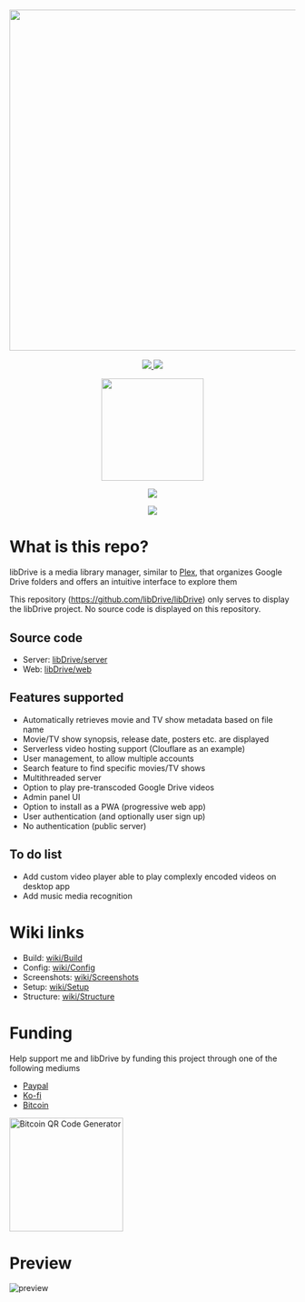 <a href="#">
  <h3 align="center">
    <img src="https://i.ibb.co/HVB5Dw1/lib-Drive-Header.png" width="600px" />
  </h3>
</a>

<p align="center">
  <a href="https://github.com/libDrive/libDrive/releases">
    <img src="https://img.shields.io/github/downloads/libDrive/libDrive/total?color=%234197fe&style=for-the-badge" />
  </a>
  <a href="https://github.com/libDrive/libDrive/releases/latest">
    <img src="https://img.shields.io/github/v/release/libDrive/libDrive?color=%234197fe&style=for-the-badge" />
  </a>
</p>

<p align="center">
  <a href="https://eliasbenb.github.io">
    <img src="https://i.ibb.co/rmDXnnk/Magnet-Magnet-prod.png" width="180" />
  </a>
</p>

<p align="center">
  <a href="https://heroku.com/deploy?template=https://github.com/libDrive/heroku">
    <img src="https://www.herokucdn.com/deploy/button.svg" />
  </a>
</p>

<p align="center">
  <a href="https://t.me/libdrive_news">
    <img src="https://cdn0.iconfinder.com/data/icons/social-network-24/512/Telegram-64.png" />
  </a>
</p>

# What is this repo?

libDrive is a media library manager, similar to [Plex](https://www.plex.tv), that organizes Google Drive folders and offers an intuitive interface to explore them

This repository (<https://github.com/libDrive/libDrive>) only serves to display the libDrive project. No source code is displayed on this repository.

## Source code

- Server: [libDrive/server](https://github.com/libDrive/server)
- Web: [libDrive/web](https://github.com/libDrive/web)

## Features supported

- Automatically retrieves movie and TV show metadata based on file name
- Movie/TV show synopsis, release date, posters etc. are displayed
- Serverless video hosting support (Clouflare as an example)
- User management, to allow multiple accounts
- Search feature to find specific movies/TV shows
- Multithreaded server
- Option to play pre-transcoded Google Drive videos
- Admin panel UI
- Option to install as a PWA (progressive web app)
- User authentication (and optionally user sign up)
- No authentication (public server)

## To do list

- Add custom video player able to play complexly encoded videos on desktop app
- Add music media recognition

# Wiki links

- Build: [wiki/Build](https://github.com/libDrive/libDrive/wiki/Build) 
- Config: [wiki/Config](https://github.com/libDrive/libDrive/wiki/Config)
- Screenshots: [wiki/Screenshots](https://github.com/libDrive/libDrive/wiki/Screenshots)
- Setup: [wiki/Setup](https://github.com/libDrive/libDrive/wiki/Setup)
- Structure: [wiki/Structure](https://github.com/libDrive/libDrive/wiki/Structure)

# Funding

Help support me and libDrive by funding this project through one of the following mediums

- [Paypal](https://paypal.me/eliasbenb)
- [Ko-fi](https://ko-fi.com/eliasbenb)
- [Bitcoin](https://bit.co.in/eliasbenb)

<a href="https://bit.co.in/eliasbenb"><img src="https://www.bitcoinqrcodemaker.com/api/?style=bitcoin&amp;address=bc1qxs4hmwcs0vnkkf073rng6lywfmk9wzr2xgf7l729h2es8cst7f2qyvgu0e" alt="Bitcoin QR Code Generator" height="200" width="200" border="0" /></a>

# Preview

![preview](https://user-images.githubusercontent.com/54410649/115969336-7b063000-a54d-11eb-9cc9-9313608041bb.png)
